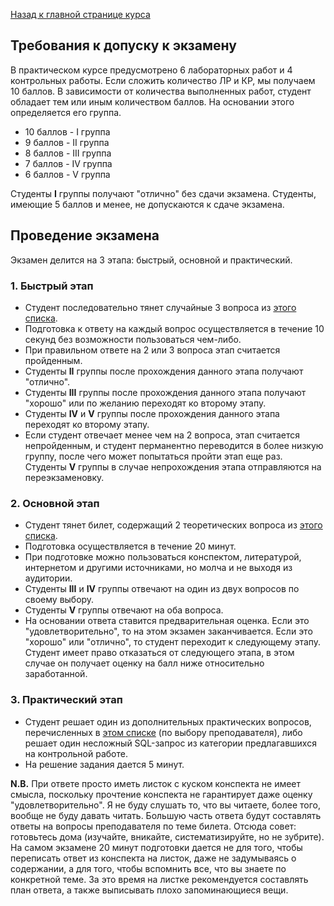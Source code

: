 [Назад к главной странице курса](https://github.com/db2017ss/syllabus)

## Требования к допуску к экзамену

В практическом курсе предусмотрено 6 лабораторных работ и 4 контрольных работы. Если сложить количество ЛР и КР, мы получаем 10 баллов. В зависимости от количества выполненных работ, студент обладает тем или иным количеством баллов. На основании этого определяется его группа.

* 10 баллов - I группа
* 9 баллов - II группа
* 8 баллов - III группа
* 7 баллов - IV группа
* 6 баллов - V группа

Студенты __I__ группы получают "отлично" без сдачи экзамена. Студенты, имеющие 5 баллов и менее, не допускаются к сдаче экзамена.

## Проведение экзамена

Экзамен делится на 3 этапа: быстрый, основной и практический.

### 1. Быстрый этап

* Студент последовательно тянет случайные 3 вопроса из [этого списка](https://github.com/db2017ss/syllabus/blob/master/exam/fast.md).
* Подготовка к ответу на каждый вопрос осуществляется в течение 10 секунд без возможности пользоваться чем-либо.
* При правильном ответе на 2 или 3 вопроса этап считается пройденным.
* Студенты __II__ группы после прохождения данного этапа получают "отлично".
* Студенты __III__ группы после прохождения данного этапа получают "хорошо" или по желанию переходят ко второму этапу.
* Студенты __IV__ и __V__ группы после прохождения данного этапа переходят ко второму этапу.
* Если студент отвечает менее чем на 2 вопроса, этап считается непройденным, и студент перманентно переводится в более низкую группу, после чего может попытаться пройти этап еще раз. Студенты __V__ группы в случае непрохождения этапа отправляются на переэкзаменовку.

### 2. Основной этап

* Студент тянет билет, содержащий 2 теоретических вопроса из [этого списка](https://github.com/db2017ss/syllabus/blob/master/exam/theory.md).
* Подготовка осуществляется в течение 20 минут. 
* При подготовке можно пользоваться конспектом, литературой, интернетом и другими источниками, но молча и не выходя из аудитории.
* Студенты __III__ и __IV__ группы отвечают на один из двух вопросов по своему выбору.
* Студенты __V__ группы отвечают на оба вопроса.
* На основании ответа ставится предварительная оценка. Если это "удовлетворительно", то на этом экзамен заканчивается. Если это "хорошо" или "отлично", то студент переходит к следующему этапу. Студент имеет право отказаться от следующего этапа, в этом случае он получает оценку на балл ниже относительно заработанной.

### 3. Практический этап

* Студент решает один из дополнительных практических вопросов, перечисленных в [этом списке](https://github.com/db2017ss/syllabus/blob/master/exam/practice.md) (по выбору преподавателя), либо решает один несложный SQL-запрос из категории предлагавшихся на контрольной работе.
* На решение задания дается 5 минут.

__N.B.__ При ответе просто иметь листок с куском конспекта не имеет смысла, поскольку прочтение конспекта не гарантирует даже оценку "удовлетворительно". Я не буду слушать то, что вы читаете, более того, вообще не буду давать читать. Большую часть ответа будут составлять ответы на вопросы преподавателя по теме билета. Отсюда совет: готовьтесь дома (изучайте, вникайте, систематизируйте, но не зубрите). На самом экзамене 20 минут подготовки дается не для того, чтобы переписать ответ из конспекта на листок, даже не задумываясь о содержании, а для того, чтобы вспомнить все, что вы знаете по конкретной теме. За это время на листке рекомендуется составлять план ответа, а также выписывать плохо запоминающиеся вещи.

